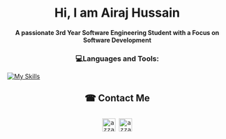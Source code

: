 <h1 align="center">Hi, I am Airaj Hussain</h1>
<h4 align="center">A passionate 3rd Year Software Engineering Student with a Focus on Software Development</h3>

<h3 align="center">💻Languages and Tools:</h3>
<p align="left"> </p>

[![My Skills](https://skillicons.dev/icons?i=atom,c,cpp,css,eclipse,gcp,git,html,java,js,linux,mysql,nodejs,php,react,spring,ubuntu,vscode)](https://skillicons.dev)


<div align="center">
  <h2 > ☎ Contact Me</h2>
</div>
<div>
  <samp>
    <p align="center">
      <br/>
      <a href="https://www.linkedin.com/in/syedairajhussain6/" target="blank"><img align="center"
         src="https://img.shields.io/badge/linkedin-%231DA1F2.svg?style=for-the-badge&logo=linkedin&logoColor=white"
         alt="azzar" height="30"/></a>
      <a href="mailto:syed.hussain6@ontariotechu.net" target="blank"><img align="center"
         src="https://img.shields.io/badge/gmail-EA4335.svg?style=for-the-badge&logo=gmail&logoColor=white"
         alt="azzar" height="30"/></a>
    </p>
  </samp>
</div>


